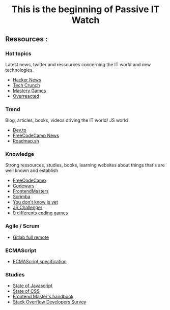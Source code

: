 <h1 align='center'> This is the beginning of Passive IT Watch</h1>

<h2 align='left'>Ressources : </h2>

**<h3 align='left'>Hot topics</h3>**

<p align='left'>Latest news, twitter and ressources concerning the IT world and new technologies.</p>

* [Hacker News](https://news.ycombinator.com)
* [Tech Crunch](https://techcrunch.com/?guccounter=1)
* [Mastery Games](https://mastery.games) 
* [Overreacted](https://overreacted.io) 

**<h3 align='left'>Trend</h3>**

<p align='left'>Blog, articles, books, videos driving the IT world/ JS world</p>

* [Dev.to](https://dev.to) 
* [FreeCodeCamp News](https://www.freecodecamp.org/news/) 
* [Roadmap.sh](https://roadmap.sh) 


**<h3 align='left'>Knowledge</h3>**

<p align='left'>Strong ressources, studies, books, learning websites about things that's are well known and establish</p>
 
* [FreeCodeCamp](https://www.freecodecamp.org) 
* [Codewars](https://www.codewars.com/trainer/setup) 
* [FrontendMasters](https://frontendmasters.com) 
* [Scrimba](https://scrimba.com) 
* [You don't know js yet](https://github.com/getify/You-Dont-Know-JS) 
* [JS Challenger](https://www.jschallenger.com/) 
* [9 differents coding games](https://www.freecodecamp.org/news/best-coding-games-online-adults-learn-to-code/)

### **Agile / Scrum**

* [Gitlab full remote](https://about.gitlab.com/company/culture/all-remote/guide/)

### **ECMAScript**

* [ECMAScript specification](https://tc39.es/ecma262/)

### **Studies**

* [State of Javascript](https://2019.stateofjs.com) 
* [State of CSS](https://2019.stateofcss.com) 
* [Frontend Master's handbook](https://frontendmasters.com/books/front-end-handbook/2019/#7) 
* [Stack Overflow Developers Survey](https://insights.stackoverflow.com/survey/2020)

